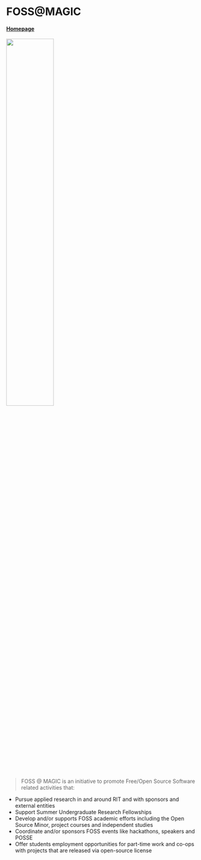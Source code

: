 # FOSS@MAGIC

#### [Homepage](http://magic.rit.edu/foss/)

<img width="50%" src="https://github.com/FOSSRIT/foss.rit.edu/blob/master/brand/fossboxlogo%28official%29.png"/>
<!--![fosslogo](https://github.com/FOSSRIT/foss.rit.edu/blob/master/brand/fossboxlogo%28official%29.png)-->

> FOSS @ MAGIC is an initiative to promote Free/Open Source Software related
activities that:
* Pursue applied research in and around RIT and with sponsors and external
entities
* Support Summer Undergraduate Research Fellowships
* Develop and/or supports FOSS academic efforts including the Open Source Minor,
project courses and independent studies
* Coordinate and/or sponsors FOSS events like hackathons, speakers and POSSE
* Offer students employment opportunities for part-time work and co-ops with
projects that are released via open-source license
